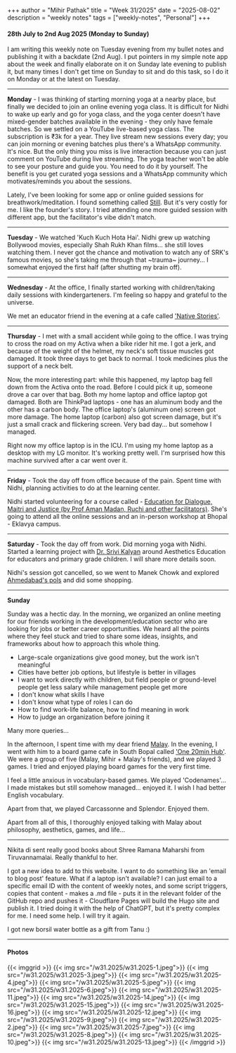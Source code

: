 +++
author = "Mihir Pathak"
title = "Week 31/2025"
date = "2025-08-02"
description = "weekly notes"
tags = ["weekly-notes", "Personal"]
+++

#### 28th July to 2nd Aug 2025 (Monday to Sunday)

I am writing this weekly note on Tuesday evening from my bullet notes and publishing it with a backdate (2nd Aug). I put pointers in my simple note app about the week and finally elaborate on it on Sunday late evening to publish it, but many times I don't get time on Sunday to sit and do this task, so I do it on Monday or at the latest on Tuesday.

----

**Monday** - I was thinking of starting morning yoga at a nearby place, but finally we decided to join an online evening yoga class. It is difficult for Nidhi to wake up early and go for yoga class, and the yoga center doesn't have mixed-gender batches available in the evening - they only have female batches. So we settled on a YouTube live-based yoga class. The subscription is ₹3k for a year. They live stream new sessions every day; you can join morning or evening batches plus there's a WhatsApp community. It's nice. But the only thing you miss is live interaction because you can just comment on YouTube during live streaming. The yoga teacher won't be able to see your posture and guide you. You need to do it by yourself. The benefit is you get curated yoga sessions and a WhatsApp community which motivates/reminds you about the sessions.

Lately, I've been looking for some app or online guided sessions for breathwork/meditation. I found something called [Still](https://still.ag/). But it's very costly for me. I like the founder's story. I tried attending one more guided session with different app, but the facilitator's vibe didn't match.

---

**Tuesday** - We watched 'Kuch Kuch Hota Hai'. Nidhi grew up watching Bollywood movies, especially Shah Rukh Khan films... she still loves watching them. I never got the chance and motivation to watch any of SRK's famous movies, so she's taking me through that ~trauma~ journey... I somewhat enjoyed the first half (after shutting my brain off).

----

**Wednesday** - At the office, I finally started working with children/taking daily sessions with kindergarteners. I'm feeling so happy and grateful to the universe.

We met an educator friend in the evening at a cafe called ['Native Stories'](https://www.instagram.com/cafenativestories/?hl=en).

-----

**Thursday** - I met with a small accident while going to the office. I was trying to cross the road on my Activa when a bike rider hit me. I got a jerk, and because of the weight of the helmet, my neck's soft tissue muscles got damaged. It took three days to get back to normal. I took medicines plus the support of a neck belt.

Now, the more interesting part: while this happened, my laptop bag fell down from the Activa onto the road. Before I could pick it up, someone drove a car over that bag. Both my home laptop and office laptop got damaged. Both are ThinkPad laptops - one has an aluminum body and the other has a carbon body. The office laptop's (aluminum one) screen got more damage. The home laptop (carbon) also got screen damage, but it's just a small crack and flickering screen. Very bad day... but somehow I managed.

Right now my office laptop is in the ICU. I'm using my home laptop as a desktop with my LG monitor. It's working pretty well. I'm surprised how this machine survived after a car went over it.

----

**Friday** - Took the day off from office because of the pain. Spent time with Nidhi, planning activities to do at the learning center.

Nidhi started volunteering for a course called - [Education for Dialogue, Maitri and Justice (by Prof Aman Madan, Ruchi and other facilitators)](https://www.instagram.com/p/DLFGy-JI5dn/?img_index=2). She's going to attend all the online sessions and an in-person workshop at Bhopal - Eklavya campus.

-----

**Saturday** - Took the day off from work. Did morning yoga with Nidhi. Started a learning project with [Dr. Srivi Kalyan](https://www.sriviliveshere.com/) around Aesthetics Education for educators and primary grade children. I will share more details soon.

Nidhi's session got cancelled, so we went to Manek Chowk and explored [Ahmedabad's pols](https://en.wikipedia.org/wiki/Pol_(housing)) and did some shopping.

-----

**Sunday**

Sunday was a hectic day. In the morning, we organized an online meeting for our friends working in the development/education sector who are looking for jobs or better career opportunities. We heard all the points where they feel stuck and tried to share some ideas, insights, and frameworks about how to approach this whole thing.

- Large-scale organizations give good money, but the work isn't meaningful
- Cities have better job options, but lifestyle is better in villages
- I want to work directly with children, but field people or ground-level people get less salary while management people get more
- I don't know what skills I have
- I don't know what type of roles I can do
- How to find work-life balance, how to find meaning in work
- How to judge an organization before joining it

Many more queries...

In the afternoon, I spent time with my dear friend [Malay](https://iitgn.ac.in/faculty/hss/fac-malay). In the evening, I went with him to a board game cafe in South Bopal called ['One 20min Hub'](https://www.instagram.com/one20mins/). We were a group of five (Malay, Mihir + Malay's friends), and we played 3 games. I tried and enjoyed playing board games for the very first time.

I feel a little anxious in vocabulary-based games. We played 'Codenames'... I made mistakes but still somehow managed... enjoyed it. I wish I had better English vocabulary.

Apart from that, we played Carcassonne and Splendor. Enjoyed them.

Apart from all of this, I thoroughly enjoyed talking with Malay about philosophy, aesthetics, games, and life...

---

Nikita di sent really good books about Shree Ramana Maharshi from Tiruvannamalai. Really thankful to her.

I got a new idea to add to this website. I want to do something like an 'email to blog post' feature. What if a laptop isn't available? I can just email to a specific email ID with the content of weekly notes, and some script triggers, copies that content - makes a .md file - puts it in the relevant folder of the GitHub repo and pushes it - Cloudflare Pages will build the Hugo site and publish it. I tried doing it with the help of ChatGPT, but it's pretty complex for me. I need some help. I will try it again.

I got new borsil water bottle as a gift from Tanu :)

---

#### Photos

{{< imggrid >}}
{{< img src="/w31.2025/w31.2025-1.jpeg">}}
{{< img src="/w31.2025/w31.2025-3.jpeg">}}
{{< img src="/w31.2025/w31.2025-4.jpeg">}}
{{< img src="/w31.2025/w31.2025-5.jpeg">}}
{{< img src="/w31.2025/w31.2025-6.jpeg">}}
{{< img src="/w31.2025/w31.2025-11.jpeg">}}
{{< img src="/w31.2025/w31.2025-14.jpeg">}}
{{< img src="/w31.2025/w31.2025-15.jpeg">}}
{{< img src="/w31.2025/w31.2025-16.jpeg">}}
{{< img src="/w31.2025/w31.2025-12.jpeg">}}
{{< img src="/w31.2025/w31.2025-9.jpeg">}}
{{< img src="/w31.2025/w31.2025-2.jpeg">}}
{{< img src="/w31.2025/w31.2025-7.jpeg">}}
{{< img src="/w31.2025/w31.2025-8.jpeg">}}
{{< img src="/w31.2025/w31.2025-10.jpeg">}}
{{< img src="/w31.2025/w31.2025-13.jpeg">}}
{{< /imggrid >}}

